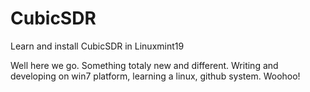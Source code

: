 # CubicSDR
Learn and install CubicSDR in Linuxmint19

Well here we go. Something totaly new and different.
Writing and developing on win7 platform, learning a linux, github system. Woohoo!

